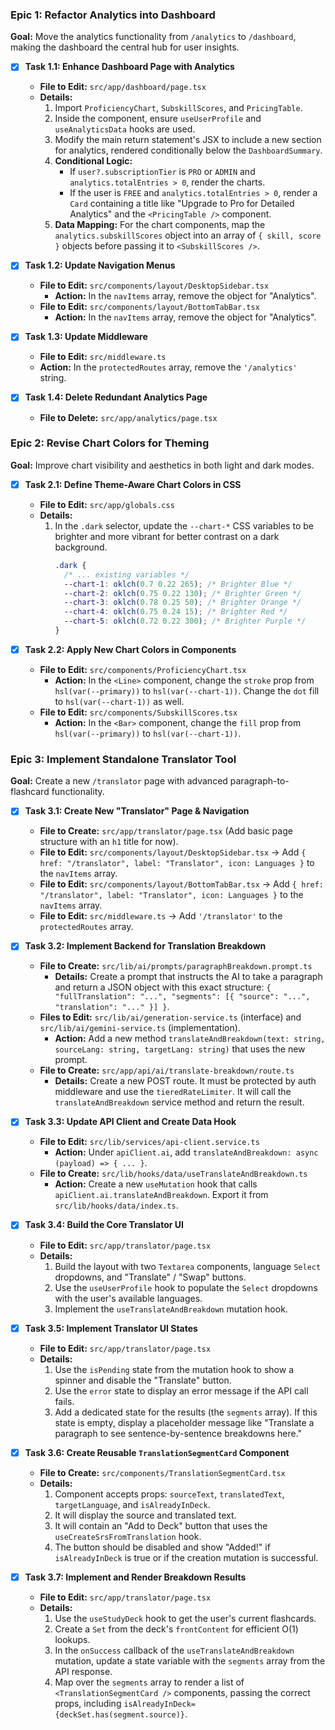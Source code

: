 

### Epic 1: Refactor Analytics into Dashboard

**Goal:** Move the analytics functionality from `/analytics` to `/dashboard`, making the dashboard the central hub for user insights.

*   [x] **Task 1.1: Enhance Dashboard Page with Analytics**
    *   **File to Edit:** `src/app/dashboard/page.tsx`
    *   **Details:**
        1.  Import `ProficiencyChart`, `SubskillScores`, and `PricingTable`.
        2.  Inside the component, ensure `useUserProfile` and `useAnalyticsData` hooks are used.
        3.  Modify the main return statement's JSX to include a new section for analytics, rendered conditionally below the `DashboardSummary`.
        4.  **Conditional Logic:**
            *   If `user?.subscriptionTier` is `PRO` or `ADMIN` and `analytics.totalEntries > 0`, render the charts.
            *   If the user is `FREE` and `analytics.totalEntries > 0`, render a `Card` containing a title like "Upgrade to Pro for Detailed Analytics" and the `<PricingTable />` component.
        5.  **Data Mapping:** For the chart components, map the `analytics.subskillScores` object into an array of `{ skill, score }` objects before passing it to `<SubskillScores />`.

*   [x] **Task 1.2: Update Navigation Menus**
    *   **File to Edit:** `src/components/layout/DesktopSidebar.tsx`
        *   **Action:** In the `navItems` array, remove the object for "Analytics".
    *   **File to Edit:** `src/components/layout/BottomTabBar.tsx`
        *   **Action:** In the `navItems` array, remove the object for "Analytics".

*   [x] **Task 1.3: Update Middleware**
    *   **File to Edit:** `src/middleware.ts`
    *   **Action:** In the `protectedRoutes` array, remove the `'/analytics'` string.

*   [x] **Task 1.4: Delete Redundant Analytics Page**
    *   **File to Delete:** `src/app/analytics/page.tsx`

### Epic 2: Revise Chart Colors for Theming

**Goal:** Improve chart visibility and aesthetics in both light and dark modes.

*   [x] **Task 2.1: Define Theme-Aware Chart Colors in CSS**
    *   **File to Edit:** `src/app/globals.css`
    *   **Details:**
        1.  In the `.dark` selector, update the `--chart-*` CSS variables to be brighter and more vibrant for better contrast on a dark background.
            ```css
            .dark {
              /* ... existing variables */
              --chart-1: oklch(0.7 0.22 265); /* Brighter Blue */
              --chart-2: oklch(0.75 0.22 130); /* Brighter Green */
              --chart-3: oklch(0.78 0.25 50); /* Brighter Orange */
              --chart-4: oklch(0.75 0.24 15); /* Brighter Red */
              --chart-5: oklch(0.72 0.22 300); /* Brighter Purple */
            }
            ```

*   [x] **Task 2.2: Apply New Chart Colors in Components**
    *   **File to Edit:** `src/components/ProficiencyChart.tsx`
        *   **Action:** In the `<Line>` component, change the `stroke` prop from `hsl(var(--primary))` to `hsl(var(--chart-1))`. Change the `dot` fill to `hsl(var(--chart-1))` as well.
    *   **File to Edit:** `src/components/SubskillScores.tsx`
        *   **Action:** In the `<Bar>` component, change the `fill` prop from `hsl(var(--primary))` to `hsl(var(--chart-1))`.

### Epic 3: Implement Standalone Translator Tool

**Goal:** Create a new `/translator` page with advanced paragraph-to-flashcard functionality.

*   [x] **Task 3.1: Create New "Translator" Page & Navigation**
    *   **File to Create:** `src/app/translator/page.tsx` (Add basic page structure with an `h1` title for now).
    *   **File to Edit:** `src/components/layout/DesktopSidebar.tsx` -> Add `{ href: "/translator", label: "Translator", icon: Languages }` to the `navItems` array.
    *   **File to Edit:** `src/components/layout/BottomTabBar.tsx` -> Add `{ href: "/translator", label: "Translator", icon: Languages }` to the `navItems` array.
    *   **File to Edit:** `src/middleware.ts` -> Add `'/translator'` to the `protectedRoutes` array.

*   [x] **Task 3.2: Implement Backend for Translation Breakdown**
    *   **File to Create:** `src/lib/ai/prompts/paragraphBreakdown.prompt.ts`
        *   **Details:** Create a prompt that instructs the AI to take a paragraph and return a JSON object with this exact structure: `{ "fullTranslation": "...", "segments": [{ "source": "...", "translation": "..." }] }`.
    *   **Files to Edit:** `src/lib/ai/generation-service.ts` (interface) and `src/lib/ai/gemini-service.ts` (implementation).
        *   **Action:** Add a new method `translateAndBreakdown(text: string, sourceLang: string, targetLang: string)` that uses the new prompt.
    *   **File to Create:** `src/app/api/ai/translate-breakdown/route.ts`
        *   **Details:** Create a new POST route. It must be protected by auth middleware and use the `tieredRateLimiter`. It will call the `translateAndBreakdown` service method and return the result.

*   [x] **Task 3.3: Update API Client and Create Data Hook**
    *   **File to Edit:** `src/lib/services/api-client.service.ts`
        *   **Action:** Under `apiClient.ai`, add `translateAndBreakdown: async (payload) => { ... }`.
    *   **File to Create:** `src/lib/hooks/data/useTranslateAndBreakdown.ts`
        *   **Action:** Create a new `useMutation` hook that calls `apiClient.ai.translateAndBreakdown`. Export it from `src/lib/hooks/data/index.ts`.

*   [x] **Task 3.4: Build the Core Translator UI**
    *   **File to Edit:** `src/app/translator/page.tsx`
    *   **Details:**
        1.  Build the layout with two `Textarea` components, language `Select` dropdowns, and "Translate" / "Swap" buttons.
        2.  Use the `useUserProfile` hook to populate the `Select` dropdowns with the user's available languages.
        3.  Implement the `useTranslateAndBreakdown` mutation hook.

*   [x] **Task 3.5: Implement Translator UI States**
    *   **File to Edit:** `src/app/translator/page.tsx`
    *   **Details:**
        1.  Use the `isPending` state from the mutation hook to show a spinner and disable the "Translate" button.
        2.  Use the `error` state to display an error message if the API call fails.
        3.  Add a dedicated state for the results (the `segments` array). If this state is empty, display a placeholder message like "Translate a paragraph to see sentence-by-sentence breakdowns here."

*   [x] **Task 3.6: Create Reusable `TranslationSegmentCard` Component**
    *   **File to Create:** `src/components/TranslationSegmentCard.tsx`
    *   **Details:**
        1.  Component accepts props: `sourceText`, `translatedText`, `targetLanguage`, and `isAlreadyInDeck`.
        2.  It will display the source and translated text.
        3.  It will contain an "Add to Deck" button that uses the `useCreateSrsFromTranslation` hook.
        4.  The button should be disabled and show "Added!" if `isAlreadyInDeck` is true or if the creation mutation is successful.

*   [x] **Task 3.7: Implement and Render Breakdown Results**
    *   **File to Edit:** `src/app/translator/page.tsx`
    *   **Details:**
        1.  Use the `useStudyDeck` hook to get the user's current flashcards.
        2.  Create a `Set` from the deck's `frontContent` for efficient O(1) lookups.
        3.  In the `onSuccess` callback of the `useTranslateAndBreakdown` mutation, update a state variable with the `segments` array from the API response.
        4.  Map over the `segments` array to render a list of `<TranslationSegmentCard />` components, passing the correct props, including `isAlreadyInDeck={deckSet.has(segment.source)}`.
```
